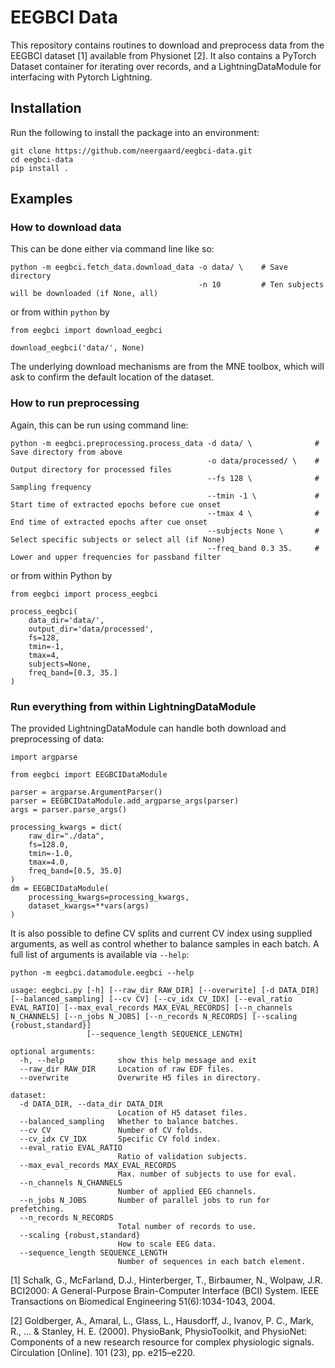 # EEGBCI Data

This repository contains routines to download and preprocess data from the EEGBCI dataset [1] available from Physionet [2].
It also contains a PyTorch Dataset container for iterating over records, and a LightningDataModule for interfacing with Pytorch Lightning.

## Installation

Run the following to install the package into an environment:

```
git clone https://github.com/neergaard/eegbci-data.git
cd eegbci-data
pip install .
```

## Examples

### How to download data

This can be done either via command line like so:

```
python -m eegbci.fetch_data.download_data -o data/ \    # Save directory
                                          -n 10         # Ten subjects will be downloaded (if None, all)
```

or from within `python` by

```
from eegbci import download_eegbci

download_eegbci('data/', None)
```

The underlying download mechanisms are from the MNE toolbox, which will ask to confirm the default location of the dataset.

### How to run preprocessing

Again, this can be run using command line:

```
python -m eegbci.preprocessing.process_data -d data/ \              # Save directory from above
                                            -o data/processed/ \    # Output directory for processed files
                                            --fs 128 \              # Sampling frequency
                                            --tmin -1 \             # Start time of extracted epochs before cue onset
                                            --tmax 4 \              # End time of extracted epochs after cue onset
                                            --subjects None \       # Select specific subjects or select all (if None)
                                            --freq_band 0.3 35.     # Lower and upper frequencies for passband filter
```

or from within Python by

```
from eegbci import process_eegbci

process_eegbci(
    data_dir='data/',
    output_dir='data/processed',
    fs=128,
    tmin=-1,
    tmax=4,
    subjects=None,
    freq_band=[0.3, 35.]
)
```

### Run everything from within LightningDataModule

The provided LightningDataModule can handle both download and preprocessing of data:

```
import argparse

from eegbci import EEGBCIDataModule

parser = argparse.ArgumentParser()
parser = EEGBCIDataModule.add_argparse_args(parser)
args = parser.parse_args()

processing_kwargs = dict(
    raw_dir="./data",
    fs=128.0,
    tmin=-1.0,
    tmax=4.0,
    freq_band=[0.5, 35.0]
)
dm = EEGBCIDataModule(
    processing_kwargs=processing_kwargs,
    dataset_kwargs=**vars(args)
)
```

It is also possible to define CV splits and current CV index using supplied arguments, as well as control whether to balance samples in each batch.
A full list of arguments is available via `--help`:

```
python -m eegbci.datamodule.eegbci --help

usage: eegbci.py [-h] [--raw_dir RAW_DIR] [--overwrite] [-d DATA_DIR] [--balanced_sampling] [--cv CV] [--cv_idx CV_IDX] [--eval_ratio EVAL_RATIO] [--max_eval_records MAX_EVAL_RECORDS] [--n_channels N_CHANNELS] [--n_jobs N_JOBS] [--n_records N_RECORDS] [--scaling {robust,standard}]
                 [--sequence_length SEQUENCE_LENGTH]

optional arguments:
  -h, --help            show this help message and exit
  --raw_dir RAW_DIR     Location of raw EDF files.
  --overwrite           Overwrite H5 files in directory.

dataset:
  -d DATA_DIR, --data_dir DATA_DIR
                        Location of H5 dataset files.
  --balanced_sampling   Whether to balance batches.
  --cv CV               Number of CV folds.
  --cv_idx CV_IDX       Specific CV fold index.
  --eval_ratio EVAL_RATIO
                        Ratio of validation subjects.
  --max_eval_records MAX_EVAL_RECORDS
                        Max. number of subjects to use for eval.
  --n_channels N_CHANNELS
                        Number of applied EEG channels.
  --n_jobs N_JOBS       Number of parallel jobs to run for prefetching.
  --n_records N_RECORDS
                        Total number of records to use.
  --scaling {robust,standard}
                        How to scale EEG data.
  --sequence_length SEQUENCE_LENGTH
                        Number of sequences in each batch element.
```

[1] Schalk, G., McFarland, D.J., Hinterberger, T., Birbaumer, N., Wolpaw, J.R. BCI2000: A General-Purpose Brain-Computer Interface (BCI) System. IEEE Transactions on Biomedical Engineering 51(6):1034-1043, 2004.

[2] Goldberger, A., Amaral, L., Glass, L., Hausdorff, J., Ivanov, P. C., Mark, R., ... & Stanley, H. E. (2000). PhysioBank, PhysioToolkit, and PhysioNet: Components of a new research resource for complex physiologic signals. Circulation [Online]. 101 (23), pp. e215–e220.
